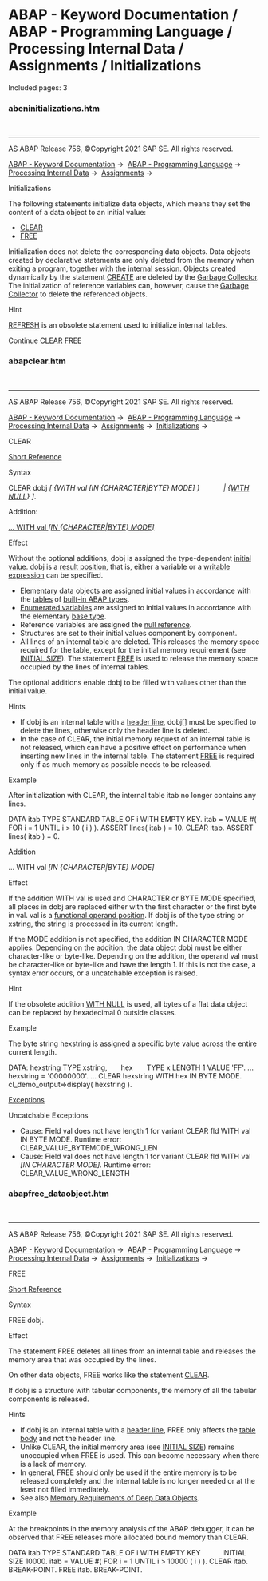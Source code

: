 # ABAP - Keyword Documentation / ABAP - Programming Language / Processing Internal Data / Assignments / Initializations

Included pages: 3


### abeninitializations.htm

  

* * *

AS ABAP Release 756, ©Copyright 2021 SAP SE. All rights reserved.

[ABAP - Keyword Documentation](https://help.sap.com/doc/abapdocu_756_index_htm/7.56/en-US/abenabap.htm) →  [ABAP - Programming Language](https://help.sap.com/doc/abapdocu_756_index_htm/7.56/en-US/abenabap_reference.htm) →  [Processing Internal Data](https://help.sap.com/doc/abapdocu_756_index_htm/7.56/en-US/abenabap_data_working.htm) →  [Assignments](https://help.sap.com/doc/abapdocu_756_index_htm/7.56/en-US/abenvalue_assignments.htm) → 

Initializations

The following statements initialize data objects, which means they set the content of a data object to an initial value:

-   [CLEAR](https://help.sap.com/doc/abapdocu_756_index_htm/7.56/en-US/abapclear.htm)
-   [FREE](https://help.sap.com/doc/abapdocu_756_index_htm/7.56/en-US/abapfree_dataobject.htm)

Initialization does not delete the corresponding data objects. Data objects created by declarative statements are only deleted from the memory when exiting a program, together with the [internal session](https://help.sap.com/doc/abapdocu_756_index_htm/7.56/en-US/abeninternal_session_glosry.htm "Glossary Entry"). Objects created dynamically by the statement [CREATE](https://help.sap.com/doc/abapdocu_756_index_htm/7.56/en-US/abapcreate_object.htm) are deleted by the [Garbage Collector](https://help.sap.com/doc/abapdocu_756_index_htm/7.56/en-US/abengarbage_collector_glosry.htm "Glossary Entry"). The initialization of reference variables can, however, cause the [Garbage Collector](https://help.sap.com/doc/abapdocu_756_index_htm/7.56/en-US/abengarbage_collector_glosry.htm "Glossary Entry") to delete the referenced objects.

Hint

[REFRESH](https://help.sap.com/doc/abapdocu_756_index_htm/7.56/en-US/abaprefresh_itab.htm) is an obsolete statement used to initialize internal tables.

Continue
[CLEAR](https://help.sap.com/doc/abapdocu_756_index_htm/7.56/en-US/abapclear.htm)
[FREE](https://help.sap.com/doc/abapdocu_756_index_htm/7.56/en-US/abapfree_dataobject.htm)


### abapclear.htm

  

* * *

AS ABAP Release 756, ©Copyright 2021 SAP SE. All rights reserved.

[ABAP - Keyword Documentation](https://help.sap.com/doc/abapdocu_756_index_htm/7.56/en-US/abenabap.htm) →  [ABAP - Programming Language](https://help.sap.com/doc/abapdocu_756_index_htm/7.56/en-US/abenabap_reference.htm) →  [Processing Internal Data](https://help.sap.com/doc/abapdocu_756_index_htm/7.56/en-US/abenabap_data_working.htm) →  [Assignments](https://help.sap.com/doc/abapdocu_756_index_htm/7.56/en-US/abenvalue_assignments.htm) →  [Initializations](https://help.sap.com/doc/abapdocu_756_index_htm/7.56/en-US/abeninitializations.htm) → 

CLEAR

[Short Reference](https://help.sap.com/doc/abapdocu_756_index_htm/7.56/en-US/abapclear_shortref.htm)

Syntax

CLEAR dobj *\[* *{*WITH val *\[*IN *{*CHARACTER*|*BYTE*}* MODE*\]* *}*
           *|* *{*[WITH NULL](https://help.sap.com/doc/abapdocu_756_index_htm/7.56/en-US/abapclear_with_null.htm)*}* *\]*.

Addition:

[... WITH val *\[*IN *{*CHARACTER*|*BYTE*}* MODE*\]*](#!ABAP_ONE_ADD@1@)

Effect

Without the optional additions, dobj is assigned the type-dependent [initial value](https://help.sap.com/doc/abapdocu_756_index_htm/7.56/en-US/abeninitial_value_glosry.htm "Glossary Entry"). dobj is a [result position](https://help.sap.com/doc/abapdocu_756_index_htm/7.56/en-US/abenresult_position_glosry.htm "Glossary Entry"), that is, either a variable or a [writable expression](https://help.sap.com/doc/abapdocu_756_index_htm/7.56/en-US/abenwritable_expression_glosry.htm "Glossary Entry") can be specified.

-   Elementary data objects are assigned initial values in accordance with the [tables](https://help.sap.com/doc/abapdocu_756_index_htm/7.56/en-US/abenbuilt_in_types_complete.htm) of [built-in ABAP types](https://help.sap.com/doc/abapdocu_756_index_htm/7.56/en-US/abenbuiltin_abap_type_glosry.htm "Glossary Entry").
-   [Enumerated variables](https://help.sap.com/doc/abapdocu_756_index_htm/7.56/en-US/abenenumerated_variable_glosry.htm "Glossary Entry") are assigned to initial values in accordance with the elementary [base type](https://help.sap.com/doc/abapdocu_756_index_htm/7.56/en-US/abenbase_type_glosry.htm "Glossary Entry").
-   Reference variables are assigned the [null reference](https://help.sap.com/doc/abapdocu_756_index_htm/7.56/en-US/abennull_reference_glosry.htm "Glossary Entry").
-   Structures are set to their initial values component by component.
-   All lines of an internal table are deleted. This releases the memory space required for the table, except for the initial memory requirement (see [INITIAL SIZE](https://help.sap.com/doc/abapdocu_756_index_htm/7.56/en-US/abaptypes_itab.htm)). The statement [FREE](https://help.sap.com/doc/abapdocu_756_index_htm/7.56/en-US/abapfree_dataobject.htm) is used to release the memory space occupied by the lines of internal tables.

The optional additions enable dobj to be filled with values other than the initial value.

Hints

-   If dobj is an internal table with a [header line](https://help.sap.com/doc/abapdocu_756_index_htm/7.56/en-US/abenheader_line_glosry.htm "Glossary Entry"), dobj\[\] must be specified to delete the lines, otherwise only the header line is deleted.
-   In the case of CLEAR, the initial memory request of an internal table is not released, which can have a positive effect on performance when inserting new lines in the internal table. The statement [FREE](https://help.sap.com/doc/abapdocu_756_index_htm/7.56/en-US/abapfree_dataobject.htm) is required only if as much memory as possible needs to be released.

Example

After initialization with CLEAR, the internal table itab no longer contains any lines.

DATA itab TYPE STANDARD TABLE OF i WITH EMPTY KEY.
itab = VALUE #( FOR i = 1 UNTIL i > 10 ( i ) ).
ASSERT lines( itab ) = 10.
CLEAR itab.
ASSERT lines( itab ) = 0.

Addition   

... WITH val *\[*IN *{*CHARACTER*|*BYTE*}* MODE*\]*

Effect

If the addition WITH val is used and CHARACTER or BYTE MODE specified, all places in dobj are replaced either with the first character or the first byte in val. val is a [functional operand position](https://help.sap.com/doc/abapdocu_756_index_htm/7.56/en-US/abenfunctional_position_glosry.htm "Glossary Entry"). If dobj is of the type string or xstring, the string is processed in its current length.

If the MODE addition is not specified, the addition IN CHARACTER MODE applies. Depending on the addition, the data object dobj must be either character-like or byte-like. Depending on the addition, the operand val must be character-like or byte-like and have the length 1. If this is not the case, a syntax error occurs, or a uncatchable exception is raised.

Hint

If the obsolete addition [WITH NULL](https://help.sap.com/doc/abapdocu_756_index_htm/7.56/en-US/abapclear_with_null.htm) is used, all bytes of a flat data object can be replaced by hexadecimal 0 outside classes.

Example

The byte string hexstring is assigned a specific byte value across the entire current length.

DATA: hexstring TYPE xstring,
      hex       TYPE x LENGTH 1 VALUE 'FF'.
...
hexstring = '00000000'.
...
CLEAR hexstring WITH hex IN BYTE MODE.
cl\_demo\_output=>display( hexstring ).

[Exceptions](https://help.sap.com/doc/abapdocu_756_index_htm/7.56/en-US/abenabap_language_exceptions.htm)

Uncatchable Exceptions

-   Cause: Field val does not have length 1 for variant CLEAR fld WITH val IN BYTE MODE.
    Runtime error: CLEAR\_VALUE\_BYTEMODE\_WRONG\_LEN
-   Cause: Field val does not have length 1 for variant CLEAR fld WITH val *\[*IN CHARACTER MODE*\]*.
    Runtime error: CLEAR\_VALUE\_WRONG\_LENGTH


### abapfree_dataobject.htm

  

* * *

AS ABAP Release 756, ©Copyright 2021 SAP SE. All rights reserved.

[ABAP - Keyword Documentation](https://help.sap.com/doc/abapdocu_756_index_htm/7.56/en-US/abenabap.htm) →  [ABAP - Programming Language](https://help.sap.com/doc/abapdocu_756_index_htm/7.56/en-US/abenabap_reference.htm) →  [Processing Internal Data](https://help.sap.com/doc/abapdocu_756_index_htm/7.56/en-US/abenabap_data_working.htm) →  [Assignments](https://help.sap.com/doc/abapdocu_756_index_htm/7.56/en-US/abenvalue_assignments.htm) →  [Initializations](https://help.sap.com/doc/abapdocu_756_index_htm/7.56/en-US/abeninitializations.htm) → 

FREE

[Short Reference](https://help.sap.com/doc/abapdocu_756_index_htm/7.56/en-US/abapfree_shortref.htm)

Syntax

FREE dobj.

Effect

The statement FREE deletes all lines from an internal table and releases the memory area that was occupied by the lines.

On other data objects, FREE works like the statement [CLEAR](https://help.sap.com/doc/abapdocu_756_index_htm/7.56/en-US/abapclear.htm).

If dobj is a structure with tabular components, the memory of all the tabular components is released.

Hints

-   If dobj is an internal table with a [header line](https://help.sap.com/doc/abapdocu_756_index_htm/7.56/en-US/abenheader_line_glosry.htm "Glossary Entry"), FREE only affects the [table body](https://help.sap.com/doc/abapdocu_756_index_htm/7.56/en-US/abentable_body_glosry.htm "Glossary Entry") and not the header line.
-   Unlike CLEAR, the initial memory area (see [INITIAL SIZE](https://help.sap.com/doc/abapdocu_756_index_htm/7.56/en-US/abaptypes_itab.htm)) remains unoccupied when FREE is used. This can become necessary when there is a lack of memory.
-   In general, FREE should only be used if the entire memory is to be released completely and the internal table is no longer needed or at the least not filled immediately.
-   See also [Memory Requirements of Deep Data Objects](https://help.sap.com/doc/abapdocu_756_index_htm/7.56/en-US/abenmemory_consumption_1.htm).

Example

At the breakpoints in the memory analysis of the ABAP debugger, it can be observed that FREE releases more allocated bound memory than CLEAR.

DATA itab TYPE STANDARD TABLE OF i WITH EMPTY KEY
          INITIAL SIZE 10000.
itab = VALUE #( FOR i = 1 UNTIL i > 10000 ( i ) ).
CLEAR itab.
BREAK-POINT.
FREE itab.
BREAK-POINT.
